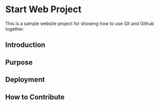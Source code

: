 # Start Web Project

This is a sample website project for showing how to use Git and Github together.

## Introduction

## Purpose

## Deployment

## How to Contribute


